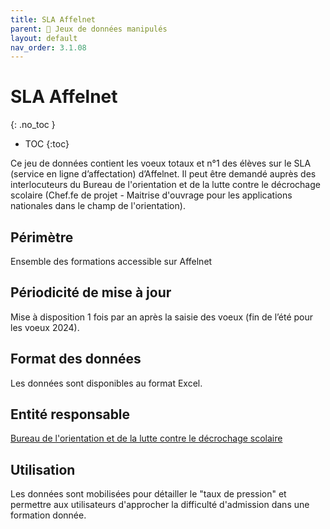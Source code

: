 ```yaml
---
title: SLA Affelnet 
parent: 🧩 Jeux de données manipulés
layout: default
nav_order: 3.1.08
---
```


# SLA Affelnet
{: .no_toc }

- TOC
{:toc}

Ce jeu de données contient les voeux totaux et n°1 des élèves sur le SLA (service en ligne d’affectation) d’Affelnet. Il peut être demandé auprès des interlocuteurs du Bureau de l'orientation et de la lutte contre le décrochage scolaire (Chef.fe de projet - Maitrise d'ouvrage pour les applications nationales dans le champ de l'orientation).

## Périmètre

Ensemble des formations accessible sur Affelnet

## Périodicité de mise à jour

Mise à disposition 1 fois par an après la saisie des voeux (fin de l’été pour les voeux 2024).

## Format des données

Les données sont disponibles au format Excel.

## Entité responsable

[Bureau de l'orientation et de la lutte contre le décrochage scolaire](https://lannuaire.service-public.fr/gouvernement/5b2c60d7-e60e-4591-8eea-e830b1a925f2)

## Utilisation

Les données sont mobilisées pour détailler le "taux de pression" et permettre aux utilisateurs d'approcher la difficulté d'admission dans une formation donnée.